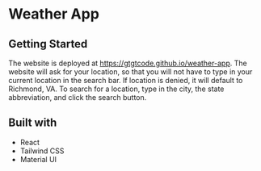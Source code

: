 # Weather App

## Getting Started

The website is deployed at https://gtgtcode.github.io/weather-app. The website will ask for your location, so that you will not have to type in your current location in the search bar. If location is denied, it will default to Richmond, VA. To search for a location, type in the city, the state abbreviation, and click the search button.

## Built with

- React
- Tailwind CSS
- Material UI
